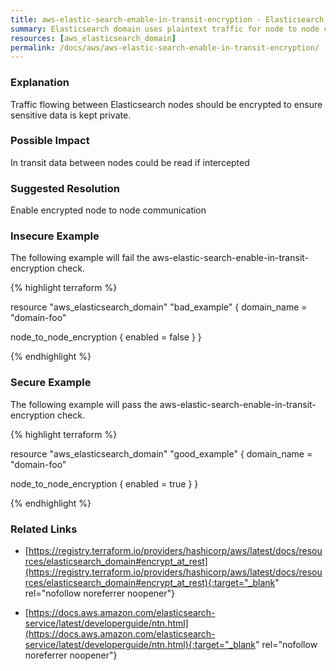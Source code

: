 ```yaml
---
title: aws-elastic-search-enable-in-transit-encryption - Elasticsearch domain uses plaintext traffic for node to node communication.
summary: Elasticsearch domain uses plaintext traffic for node to node communication. 
resources: [aws_elasticsearch_domain] 
permalink: /docs/aws/aws-elastic-search-enable-in-transit-encryption/
---
```

### Explanation


Traffic flowing between Elasticsearch nodes should be encrypted to ensure sensitive data is kept private.


### Possible Impact
In transit data between nodes could be read if intercepted

### Suggested Resolution
Enable encrypted node to node communication


### Insecure Example

The following example will fail the aws-elastic-search-enable-in-transit-encryption check.

{% highlight terraform %}

resource "aws_elasticsearch_domain" "bad_example" {
  domain_name = "domain-foo"

  node_to_node_encryption {
    enabled = false
  }
}

{% endhighlight %}



### Secure Example

The following example will pass the aws-elastic-search-enable-in-transit-encryption check.

{% highlight terraform %}

resource "aws_elasticsearch_domain" "good_example" {
  domain_name = "domain-foo"

  node_to_node_encryption {
    enabled = true
  }
}

{% endhighlight %}



### Related Links


- [https://registry.terraform.io/providers/hashicorp/aws/latest/docs/resources/elasticsearch_domain#encrypt_at_rest](https://registry.terraform.io/providers/hashicorp/aws/latest/docs/resources/elasticsearch_domain#encrypt_at_rest){:target="_blank" rel="nofollow noreferrer noopener"}

- [https://docs.aws.amazon.com/elasticsearch-service/latest/developerguide/ntn.html](https://docs.aws.amazon.com/elasticsearch-service/latest/developerguide/ntn.html){:target="_blank" rel="nofollow noreferrer noopener"}


